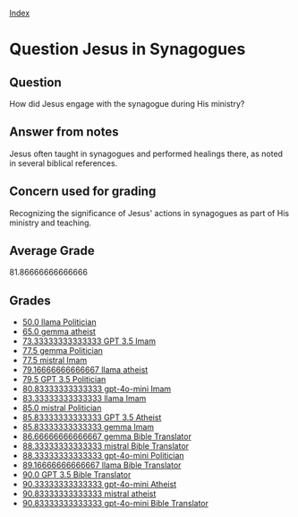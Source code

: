 
[Index](../../index.md)
# Question Jesus in Synagogues
## Question
How did Jesus engage with the synagogue during His ministry?

## Answer from notes
Jesus often taught in synagogues and performed healings there, as noted in several biblical references.

## Concern used for grading
Recognizing the significance of Jesus' actions in synagogues as part of His ministry and teaching.

## Average Grade
81.86666666666666

## Grades
 * [50.0 llama Politician](../answers/llama_Politician/Jesus_in_Synagogues.md)
 * [65.0 gemma atheist](../answers/gemma_atheist/Jesus_in_Synagogues.md)
 * [73.33333333333333 GPT 3.5 Imam](../answers/GPT_3.5_Imam/Jesus_in_Synagogues.md)
 * [77.5 gemma Politician](../answers/gemma_Politician/Jesus_in_Synagogues.md)
 * [77.5 mistral Imam](../answers/mistral_Imam/Jesus_in_Synagogues.md)
 * [79.16666666666667 llama atheist](../answers/llama_atheist/Jesus_in_Synagogues.md)
 * [79.5 GPT 3.5 Politician](../answers/GPT_3.5_Politician/Jesus_in_Synagogues.md)
 * [80.83333333333333 gpt-4o-mini Imam](../answers/gpt-4o-mini_Imam/Jesus_in_Synagogues.md)
 * [83.33333333333333 llama Imam](../answers/llama_Imam/Jesus_in_Synagogues.md)
 * [85.0 mistral Politician](../answers/mistral_Politician/Jesus_in_Synagogues.md)
 * [85.83333333333333 GPT 3.5 Atheist](../answers/GPT_3.5_Atheist/Jesus_in_Synagogues.md)
 * [85.83333333333333 gemma Imam](../answers/gemma_Imam/Jesus_in_Synagogues.md)
 * [86.66666666666667 gemma Bible Translator](../answers/gemma_Bible_Translator/Jesus_in_Synagogues.md)
 * [88.33333333333333 mistral Bible Translator](../answers/mistral_Bible_Translator/Jesus_in_Synagogues.md)
 * [88.33333333333333 gpt-4o-mini Politician](../answers/gpt-4o-mini_Politician/Jesus_in_Synagogues.md)
 * [89.16666666666667 llama Bible Translator](../answers/llama_Bible_Translator/Jesus_in_Synagogues.md)
 * [90.0 GPT 3.5 Bible Translator](../answers/GPT_3.5_Bible_Translator/Jesus_in_Synagogues.md)
 * [90.33333333333333 gpt-4o-mini Atheist](../answers/gpt-4o-mini_Atheist/Jesus_in_Synagogues.md)
 * [90.83333333333333 mistral atheist](../answers/mistral_atheist/Jesus_in_Synagogues.md)
 * [90.83333333333333 gpt-4o-mini Bible Translator](../answers/gpt-4o-mini_Bible_Translator/Jesus_in_Synagogues.md)
